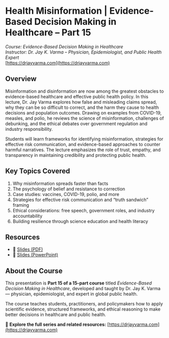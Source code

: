 # Health Misinformation | Evidence-Based Decision Making in Healthcare – Part 15
*Course: Evidence-Based Decision Making in Healthcare*  
*Instructor: Dr. Jay K. Varma – Physician, Epidemiologist, and Public Health Expert*  
[https://drjayvarma.com](https://drjayvarma.com)

## Overview
Misinformation and disinformation are now among the greatest obstacles to evidence-based healthcare and effective public health policy. In this lecture, Dr. Jay Varma explores how false and misleading claims spread, why they can be so difficult to correct, and the harm they cause to health decisions and population outcomes. Drawing on examples from COVID-19, measles, and polio, he reviews the science of misinformation, challenges of debunking, and the ethical debates over government regulation and industry responsibility.

Students will learn frameworks for identifying misinformation, strategies for effective risk communication, and evidence-based approaches to counter harmful narratives. The lecture emphasizes the role of trust, empathy, and transparency in maintaining credibility and protecting public health.

## Key Topics Covered
1. Why misinformation spreads faster than facts  
2. The psychology of belief and resistance to correction  
3. Case studies: vaccines, COVID-19, polio, and more  
4. Strategies for effective risk communication and “truth sandwich” framing  
5. Ethical considerations: free speech, government roles, and industry accountability  
6. Building resilience through science education and health literacy  

## Resources
- 📑 [Slides (PDF)](lecture-15-health-misinformation.pdf)  
- 📂 [Slides (PowerPoint)](lecture-15-health-misinformation.pptx)

## About the Course
This presentation is **Part 15 of a 15-part course** titled *Evidence-Based Decision Making in Healthcare*, developed and taught by Dr. Jay K. Varma — physician, epidemiologist, and expert in global public health.

The course teaches students, practitioners, and policymakers how to apply scientific evidence, structured frameworks, and ethical reasoning to make better decisions in healthcare and public health.

🔗 **Explore the full series and related resources:** [https://drjayvarma.com](https://drjayvarma.com)

